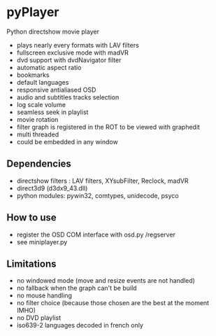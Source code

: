 pyPlayer
========

Python directshow movie player

* plays nearly every formats with LAV filters
* fullscreen exclusive mode with madVR
* dvd support with dvdNavigator filter
* automatic aspect ratio
* bookmarks
* default languages
* responsive antialiased OSD
* audio and subtitles tracks selection
* log scale volume
* seamless seek in playlist
* movie rotation
* filter graph is registered in the ROT to be viewed with graphedit
* multi threaded
* could be embedded in any window

Dependencies
------------

* directshow filters : LAV filters, XYsubFilter, Reclock, madVR
* direct3d9 (d3dx9_43.dll)
* python modules: pywin32, comtypes, unidecode, psyco
 
How to use
----------

* register the OSD COM interface with osd.py /regserver
* see miniplayer.py

Limitations
-----------
* no windowed mode (move and resize events are not handled)
* no fallback when the graph can't be build
* no mouse handling
* no filter choice (because those chosen are the best at the moment IMHO)
* no DVD playlist
* iso639-2 languages decoded in french only
